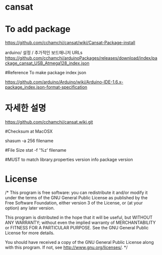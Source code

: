 # cansat

# To add package

https://github.com/cchamchi/cansat/wiki/Cansat-Package-install

arduino/ 설정 / 추가적인 보드매니저 URLs   
https://github.com/cchamchi/arduinoPackages/releases/download/index/package_cansat_USB_Atmega128_index.json


#Reference 
To make package index json

https://github.com/arduino/Arduino/wiki/Arduino-IDE-1.6.x-package_index.json-format-specification


# 자세한 설명

https://github.com/cchamchi/cansat.wiki.git


#Checksum at MacOSX

shasum -a 256 filename

#File Size
stat -f '%z' filename

#MUST to match library.properties version info package version


# License

/*
   This program is free software: you can redistribute it and/or modify
   it under the terms of the GNU General Public License as published by
   the Free Software Foundation, either version 3 of the License, or
   (at your option) any later version.

   This program is distributed in the hope that it will be useful,
   but WITHOUT ANY WARRANTY; without even the implied warranty of
   MERCHANTABILITY or FITNESS FOR A PARTICULAR PURPOSE.  See the
   GNU General Public License for more details.

   You should have received a copy of the GNU General Public License
   along with this program.  If not, see <http://www.gnu.org/licenses/>.
 */
